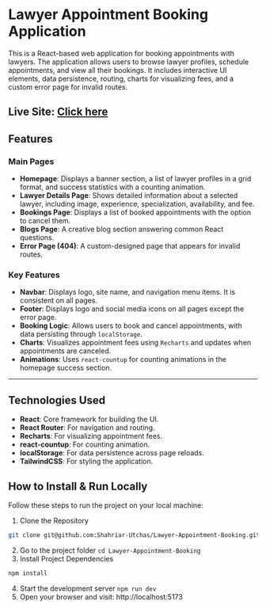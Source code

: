 # Lawyer Appointment Booking Application

This is a React-based web application for booking appointments with lawyers. The application allows users to browse lawyer profiles, schedule appointments, and view all their bookings. It includes interactive UI elements, data persistence, routing, charts for visualizing fees, and a custom error page for invalid routes.

## Live Site: [Click here](https://lawyer-appointment-booking-by-utchas.netlify.app/)

## Features

### Main Pages
- **Homepage**: Displays a banner section, a list of lawyer profiles in a grid format, and success statistics with a counting animation.
- **Lawyer Details Page**: Shows detailed information about a selected lawyer, including image, experience, specialization, availability, and fee.
- **Bookings Page**: Displays a list of booked appointments with the option to cancel them.
- **Blogs Page**: A creative blog section answering common React questions.
- **Error Page (404)**: A custom-designed page that appears for invalid routes.

### Key Features
- **Navbar**: Displays logo, site name, and navigation menu items. It is consistent on all pages.
- **Footer**: Displays logo and social media icons on all pages except the error page.
- **Booking Logic**: Allows users to book and cancel appointments, with data persisting through `localStorage`.
- **Charts**: Visualizes appointment fees using `Recharts` and updates when appointments are canceled.
- **Animations**: Uses `react-countup` for counting animations in the homepage success section.

---

## Technologies Used
- **React**: Core framework for building the UI.
- **React Router**: For navigation and routing.
- **Recharts**: For visualizing appointment fees.
- **react-countup**: For counting animation.
- **localStorage**: For data persistence across page reloads.
- **TailwindCSS**: For styling the application.
  
## How to Install & Run Locally
Follow these steps to run the project on your local machine:

1. Clone the Repository

```sh
git clone git@github.com:Shahriar-Utchas/Lawyer-Appointment-Booking.git
```
2. Go to the project folder ```cd Lawyer-Appointment-Booking```
3. Install Project Dependencies
```sh
npm install
```
4. Start the development server ```npm run dev```
5. Open your browser and visit: http://localhost:5173

